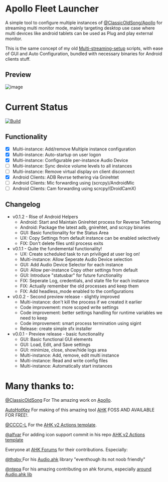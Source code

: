 # Apollo Fleet Launcher

A simple tool to configure multiple instances of [@ClassicOldSong/Apollo](https://github.com/ClassicOldSong/Apollo) for streaming multi monitor mode, mainly targeting desktop use case where multi devices like android tablets can be used as Plug and play external monitor.

This is the same concept of my old [Multi-streaming-setup](https://github.com/drajabr/My-Sunshine-setup) scripts, with ease of GUI and Auto Configuration, bundled with necessary binaries for Android clients stuff.

## Preview
![image](https://github.com/user-attachments/assets/2aee2aee-f66e-4505-a262-b1d65c3e6071)



# Current Status
[![Build](https://github.com/drajabr/Apollo-Fleet-Launcher/actions/workflows/build.yml/badge.svg)](https://github.com/drajabr/Apollo-Fleet-Launcher/actions/workflows/build.yml)

## Functionality
- [x] Multi-instance: Add/remove Multiple instance configuration
- [x] Multi-instance: Auto-startup on user logon
- [x] Multi-instance: Configurable per-instance Audio Device
- [ ] Multi-instance: Sync device volume levels to all instances
- [ ] Multi-instance: Remove virtual display on client disconnect
- [X] Android Clients: ADB Revrse tethering via Gnirehtet
- [ ] Android Clients: Mic forwarding using (scrcpy)/AndroidMic
- [ ] Android Clients: Cam forwarding using scrcpy/(DroidCamX)

## Changelog
* v0.1.2 - Rise of Android Helpers
  * Android: Start and Maintain Gnirehtet process for Reverse Tethering
  * Android: Package the latest adb, gnirehtet, and scrcpy binaries
  * GUI: Basic functionality for the Status Area
  * UX: Copy Settings from default instance can be enabled selectively
  * FIX: Don't delete files until process exits
* v0.1.1 - Quite the fundemental functionality!
  * UX: Create scheduled task to run priviliged at user log on! 
  * Multi-instance: Allow Seperate Audio Device selection
  * GUI: Add Audio Device Selector for each instance
  * GUI: Allow per-instance Copy other settings from default
  * GUI: Introduce "statusbar" for future functionality
  * FIX: Seperate Log, credentials, and state file for each instance
  * FIX: Actually remember the old processes and keep them
  * FIX: Add headless_mode enabled to the configurations
* v0.0.2 - Second preview release - slightly improved
  * Multi-instance: don't kill the process if we created it earlier
  * Code improvement: more scoped write settings
  * Code improvement: better settings handling for runtime variables we need to keep
  * Code improvement: smart process termination using sigint
  * Release: create simple sfx installer
* v0.0.1 - Preview release - basic functionality
  * GUI: Basic functional GUI elements
  * GUI: Load, Edit, and Save settings
  * GUI: minimize, close, show/hide logs area
  * Multi-instance: Add, remove, edit multi instance
  * Multi-instance: Read and write config files
  * Multi-instance: Automatically start instances




# Many thanks to:
[@ClassicOldSong](https://github.com/ClassicOldSong) For The amazing work on [Apollo](https://github.com/ClassicOldSong/Apollo).

[AutoHotKey](https://github.com/AutoHotkey) For making of this amazing tool [AHK](https://autohotkey.com/) FOSS AND AVAILABLE FOR FREE!.

[@CCCC-L](https://github.com/CCCC-L) For the [AHK v2 Actions template](https://github.com/CCCC-L/Action-Ahk2Exe).

[@alfvar](https://github.com/alfvar) For adding icon support commit in his repo [AHK v2 Actions template](https://github.com/alfvar/action-ahk2exe)

Everyone at [AHK Forums](https://www.autohotkey.com/boards/) for their contributions. Especially:

[@thqby ](https://github.com/thqby) For his [Audio.ahk](https://github.com/thqby/ahk2_lib/blob/master/Audio.ahk) library "eventhough its not noob friendly"

[@ntepa](https://www.autohotkey.com/boards/memberlist.php?mode=viewprofile&u=149849) For his amazing contributing on ahk forums, especially [around Audio.ahk lib](https://www.autohotkey.com/boards/viewtopic.php?t=123256)
